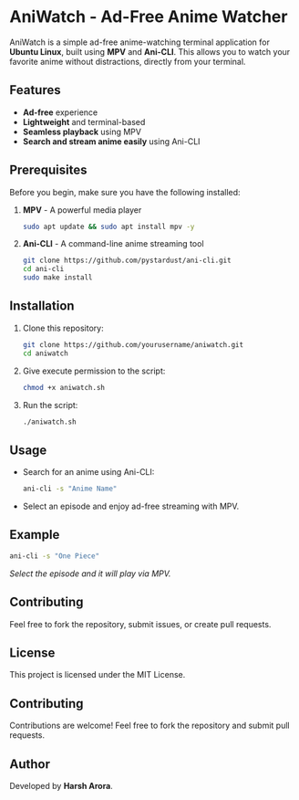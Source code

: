 # AniWatch - Ad-Free Anime Watcher

AniWatch is a simple ad-free anime-watching terminal application for **Ubuntu Linux**, built using **MPV** and **Ani-CLI**. This allows you to watch your favorite anime without distractions, directly from your terminal.

## Features
- **Ad-free** experience
- **Lightweight** and terminal-based
- **Seamless playback** using MPV
- **Search and stream anime easily** using Ani-CLI

## Prerequisites
Before you begin, make sure you have the following installed:

1. **MPV** - A powerful media player
   ```bash
   sudo apt update && sudo apt install mpv -y
   ```
2. **Ani-CLI** - A command-line anime streaming tool
   ```bash
   git clone https://github.com/pystardust/ani-cli.git
   cd ani-cli
   sudo make install
   ```

## Installation
1. Clone this repository:
   ```bash
   git clone https://github.com/yourusername/aniwatch.git
   cd aniwatch
   ```
2. Give execute permission to the script:
   ```bash
   chmod +x aniwatch.sh
   ```
3. Run the script:
   ```bash
   ./aniwatch.sh
   ```

## Usage
- Search for an anime using Ani-CLI:
  ```bash
  ani-cli -s "Anime Name"
  ```
- Select an episode and enjoy ad-free streaming with MPV.

## Example
```bash
ani-cli -s "One Piece"
```
_Select the episode and it will play via MPV._

## Contributing
Feel free to fork the repository, submit issues, or create pull requests.

## License
This project is licensed under the MIT License.

## Contributing
Contributions are welcome! Feel free to fork the repository and submit pull requests.

## Author
Developed by **Harsh Arora**.
